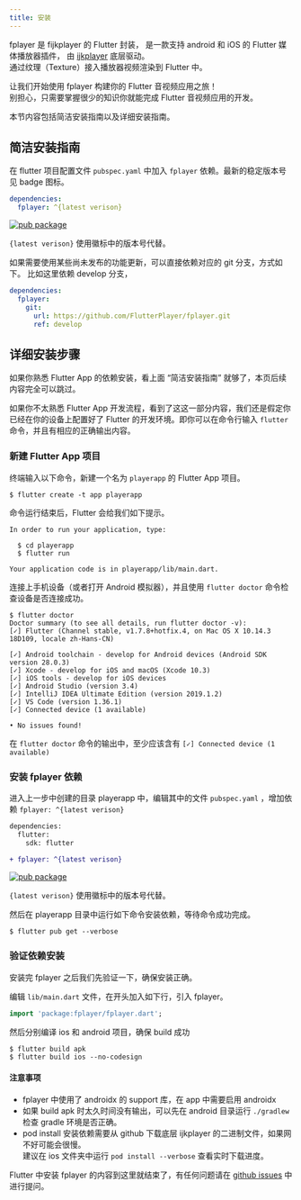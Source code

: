 ```yaml
---
title: 安装
---
```


fplayer 是 fijkplayer 的 Flutter 封装， 是一款支持 android 和 iOS 的 Flutter 媒体播放器插件，
由 [ijkplayer](https://github.com/befovy/ijkplayer) 底层驱动。  
通过纹理（Texture）接入播放器视频渲染到 Flutter 中。

让我们开始使用 fplayer 构建你的 Flutter 音视频应用之旅！  
别担心，只需要掌握很少的知识你就能完成 Flutter 音视频应用的开发。

本节内容包括简洁安装指南以及详细安装指南。

## 简洁安装指南

在 flutter 项目配置文件 `pubspec.yaml` 中加入 `fplayer` 依赖。最新的稳定版本号见 badge 图标。

```yaml
dependencies:
  fplayer: ^{latest verison}
```

[![pub package](https://img.shields.io/pub/v/fplayer.svg)](https://pub.dartlang.org/packages/fplayer) &nbsp; &nbsp;

`{latest verison}` 使用徽标中的版本号代替。

如果需要使用某些尚未发布的功能更新，可以直接依赖对应的 git 分支，方式如下。
比如这里依赖 develop 分支，
```yaml
dependencies:
  fplayer:
    git:
      url: https://github.com/FlutterPlayer/fplayer.git
      ref: develop
```

## 详细安装步骤

如果你熟悉 Flutter App 的依赖安装，看上面 “简洁安装指南” 就够了，本页后续内容完全可以跳过。


如果你不太熟悉 Flutter App 开发流程，看到了这这一部分内容，我们还是假定你已经在你的设备上配置好了 Flutter 的开发环境。即你可以在命令行输入 `flutter` 命令，并且有相应的正确输出内容。


### 新建 Flutter App 项目


终端输入以下命令，新建一个名为 `playerapp` 的 Flutter App 项目。
```
$ flutter create -t app playerapp
```
命令运行结束后，Flutter 会给我们如下提示。
```
In order to run your application, type:

  $ cd playerapp
  $ flutter run

Your application code is in playerapp/lib/main.dart.
```


连接上手机设备（或者打开 Android 模拟器），并且使用 `flutter doctor` 命令检查设备是否连接成功。


```
$ flutter doctor
Doctor summary (to see all details, run flutter doctor -v):
[✓] Flutter (Channel stable, v1.7.8+hotfix.4, on Mac OS X 10.14.3 18D109, locale zh-Hans-CN)

[✓] Android toolchain - develop for Android devices (Android SDK version 28.0.3)
[✓] Xcode - develop for iOS and macOS (Xcode 10.3)
[✓] iOS tools - develop for iOS devices
[✓] Android Studio (version 3.4)
[✓] IntelliJ IDEA Ultimate Edition (version 2019.1.2)
[✓] VS Code (version 1.36.1)
[✓] Connected device (1 available)

• No issues found!
```

在 `flutter doctor` 命令的输出中，至少应该含有 `[✓] Connected device (1 available)`


### 安装 fplayer 依赖

进入上一步中创建的目录 playerapp 中，编辑其中的文件 `pubspec.yaml` ，增加依赖 `fplayer: ^{latest verison}`

```diff
dependencies:
  flutter:
    sdk: flutter
    
+ fplayer: ^{latest verison}
```

[![pub package](https://img.shields.io/pub/v/fplayer.svg)](https://pub.dartlang.org/packages/fplayer) &nbsp; &nbsp;

`{latest verison}` 使用徽标中的版本号代替。

然后在 playerapp 目录中运行如下命令安装依赖，等待命令成功完成。

```
$ flutter pub get --verbose
```


### 验证依赖安装

安装完 fplayer 之后我们先验证一下，确保安装正确。

编辑 `lib/main.dart` 文件，在开头加入如下行，引入 fplayer。
```dart
import 'package:fplayer/fplayer.dart';
```

然后分别编译 ios 和 android 项目，确保 build 成功

```
$ flutter build apk
$ flutter build ios --no-codesign
```

#### **注意事项**
* fplayer 中使用了 androidx 的 support 库，在 app 中需要启用 androidx
* 如果 build apk 时太久时间没有输出，可以先在 android 目录运行 `./gradlew` 检查 gradle 环境是否正确。
* pod install 安装依赖需要从 github 下载底层 ijkplayer 的二进制文件，如果网不好可能会很慢。  
  建议在 ios 文件夹中运行 `pod install --verbose` 查看实时下载进度。

Flutter 中安装 fplayer 的内容到这里就结束了，有任何问题请在 [github issues](https://github.com/FlutterPlayer/fplayer/issues) 中进行提问。